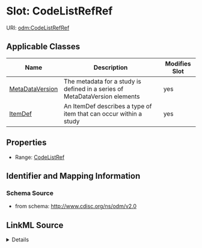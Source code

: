 # Slot: CodeListRefRef

URI: [odm:CodeListRefRef](http://www.cdisc.org/ns/odm/v2.0/CodeListRefRef)



<!-- no inheritance hierarchy -->




## Applicable Classes

| Name | Description | Modifies Slot |
| --- | --- | --- |
[MetaDataVersion](MetaDataVersion.md) | The metadata for a study is defined in a series of MetaDataVersion elements |  yes  |
[ItemDef](ItemDef.md) | An ItemDef describes a type of item that can occur within a study |  yes  |







## Properties

* Range: [CodeListRef](CodeListRef.md)





## Identifier and Mapping Information







### Schema Source


* from schema: http://www.cdisc.org/ns/odm/v2.0




## LinkML Source

<details>
```yaml
name: CodeListRefRef
from_schema: http://www.cdisc.org/ns/odm/v2.0
rank: 1000
identifier: false
alias: CodeListRefRef
domain_of:
- MetaDataVersion
- ItemDef
range: CodeListRef

```
</details>
